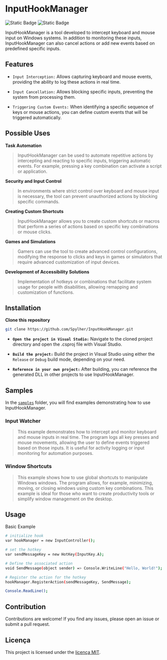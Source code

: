 #  InputHookManager
![Static Badge](https://img.shields.io/badge/dotnet-v8.0-blue)
![Static Badge](https://img.shields.io/badge/license-MIT-green)


InputHookManager is a tool developed to intercept keyboard and mouse input on Windows systems. In addition to monitoring these inputs, InputHookManager can also cancel actions or add new events based on predefined specific inputs.


## Features

- `Input Interception:` Allows capturing keyboard and mouse events, providing the ability to log these actions in real time.

- `Input Cancellation:` Allows blocking specific inputs, preventing the system from processing them.

- `Triggering Custom Events:` When identifying a specific sequence of keys or mouse actions, you can define custom events that will be triggered automatically.

## Possible Uses

**Task Automation**

> InputHookManager can be used to automate repetitive actions by intercepting and reacting to specific inputs, triggering automatic events. For example, pressing a key combination can activate a script or application.

**Security and Input Control**

> In environments where strict control over keyboard and mouse input is necessary, the tool can prevent unauthorized actions by blocking specific commands.

**Creating Custom Shortcuts**

> InputHookManager allows you to create custom shortcuts or macros that perform a series of actions based on specific key combinations or mouse clicks.

**Games and Simulations**

> Gamers can use the tool to create advanced control configurations, modifying the response to clicks and keys in games or simulators that require advanced customization of input devices.

**Development of Accessibility Solutions**

> Implementation of hotkeys or combinations that facilitate system usage for people with disabilities, allowing remapping and customization of functions.

## Installation

**Clone this repository**

```bash
git clone https://github.com/Spylher/InputHookManager.git
```
- **`Open the project in Visual Studio:`** Navigate to the cloned project directory and open the .csproj file with Visual Studio.
  
- **`Build the project:`** Build the project in Visual Studio using either the `Release` or `Debug` build mode, depending on your need.

- **`Reference in your own project:`** After building, you can reference the generated DLL in other projects to use InputHookManager.

## Samples

In the [`samples`](./samples) folder, you will find examples demonstrating how to use InputHookManager.

### Input Watcher

> This example demonstrates how to intercept and monitor keyboard and mouse inputs in real time. The program logs all key presses and mouse movements, allowing the user to define events triggered based on those inputs. It is useful for activity logging or input monitoring for automation purposes.

### Window Shortcuts

> This example shows how to use global shortcuts to manipulate Windows windows. The program allows, for example, minimizing, moving, or closing windows using custom key combinations. This example is ideal for those who want to create productivity tools or simplify window management on the desktop.

## Usage

Basic Example

```bash
# initialize hook
var hookManager = new InputController();

# set the hotkey
var sendMessageKey = new HotKey(InputKey.A);

# Define the associated action
void SendMessage(object sender) => Console.WriteLine("Hello, World!");

# Register the action for the hotkey
hookManager.RegisterAction(sendMessageKey, SendMessage);

Console.ReadLine();
```

## Contribution
Contributions are welcome! If you find any issues, please open an issue or submit a pull request.

## Licença
This project is licensed under the [licença MIT](./LICENSE.txt).

